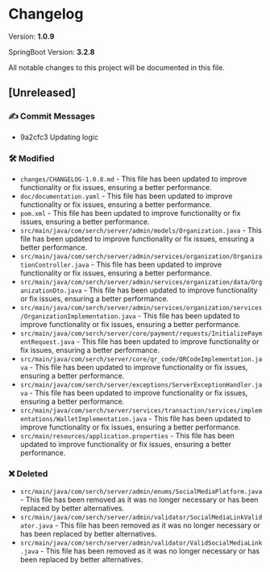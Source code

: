 # Changelog

Version: **1.0.9**

SpringBoot Version: **3.2.8**

All notable changes to this project will be documented in this file.

## [Unreleased]

### ✍️ Commit Messages

* 9a2cfc3 Updating logic

### 🛠️ Modified

* `changes/CHANGELOG-1.0.8.md` - This file has been updated to improve functionality or fix issues, ensuring a better performance.
* `doc/documentation.yaml` - This file has been updated to improve functionality or fix issues, ensuring a better performance.
* `pom.xml` - This file has been updated to improve functionality or fix issues, ensuring a better performance.
* `src/main/java/com/serch/server/admin/models/Organization.java` - This file has been updated to improve functionality or fix issues, ensuring a better performance.
* `src/main/java/com/serch/server/admin/services/organization/OrganizationController.java` - This file has been updated to improve functionality or fix issues, ensuring a better performance.
* `src/main/java/com/serch/server/admin/services/organization/data/OrganizationDto.java` - This file has been updated to improve functionality or fix issues, ensuring a better performance.
* `src/main/java/com/serch/server/admin/services/organization/services/OrganizationImplementation.java` - This file has been updated to improve functionality or fix issues, ensuring a better performance.
* `src/main/java/com/serch/server/core/payment/requests/InitializePaymentRequest.java` - This file has been updated to improve functionality or fix issues, ensuring a better performance.
* `src/main/java/com/serch/server/core/qr_code/QRCodeImplementation.java` - This file has been updated to improve functionality or fix issues, ensuring a better performance.
* `src/main/java/com/serch/server/exceptions/ServerExceptionHandler.java` - This file has been updated to improve functionality or fix issues, ensuring a better performance.
* `src/main/java/com/serch/server/services/transaction/services/implementations/WalletImplementation.java` - This file has been updated to improve functionality or fix issues, ensuring a better performance.
* `src/main/resources/application.properties` - This file has been updated to improve functionality or fix issues, ensuring a better performance.

### ❌ Deleted

* `src/main/java/com/serch/server/admin/enums/SocialMediaPlatform.java` - This file has been removed as it was no longer necessary or has been replaced by better alternatives.
* `src/main/java/com/serch/server/admin/validator/SocialMediaLinkValidator.java` - This file has been removed as it was no longer necessary or has been replaced by better alternatives.
* `src/main/java/com/serch/server/admin/validator/ValidSocialMediaLink.java` - This file has been removed as it was no longer necessary or has been replaced by better alternatives.

